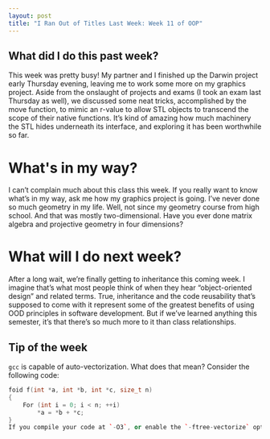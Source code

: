 ```yaml
---
layout: post
title: "I Ran Out of Titles Last Week: Week 11 of OOP"
---
```


## What did I do this past week?
This week was pretty busy! My partner and I finished up the Darwin project early Thursday evening, leaving me to work some more on my graphics project. Aside from the onslaught of projects and exams (I took an exam last Thursday as well), we discussed some neat tricks, accomplished by the move function, to mimic an r-value to allow STL objects to transcend the scope of their native functions. It’s kind of amazing how much machinery the STL hides underneath its interface, and exploring it has been worthwhile so far. 

# What's in my way?
I can’t complain much about this class this week. If you really want to know what’s in my way, ask me how my graphics project is going. I’ve never done so much geometry in my life. Well, not since my geometry course from high school. And that was mostly two-dimensional. Have you ever done matrix algebra and projective geometry in four dimensions?

# What will I do next week?
After a long wait, we’re finally getting to inheritance this coming week. I imagine that’s what most people think of when they hear “object-oriented design” and related terms. True, inheritance and the code reusability that’s supposed to come with it represent some of the greatest benefits of using OOD principles in software development. But if we’ve learned anything this semester, it’s that there’s so much more to it than class relationships. 

## Tip of the week
`gcc` is capable of auto-vectorization. What does that mean? Consider the following code:
```c++
foid f(int *a, int *b, int *c, size_t n)
{
	For (int i = 0; i < n; ++i)
		*a = *b + *c;
}
If you compile your code at `-O3`, or enable the `-ftree-vectorize` option, the compiler will use the SIMD instructions provided by your ISA to compute the assignments in `f`.

